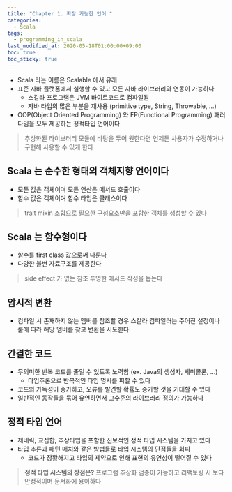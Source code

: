 ```yaml
---
title: "Chapter 1. 확장 가능한 언어 "
categories:
  - Scala
tags:
  - programming_in_scala
last_modified_at: 2020-05-18T01:00:00+09:00
toc: true
toc_sticky: true
---
```

* Scala 라는 이름은 Scalable 에서 유래
* 표준 자바 플랫폼에서 실행할 수 있고 모든 자바 라이브러리와 연동이 가능하다
	* 스칼라 프로그램은 JVM 바이트코드로 컴파일됨
	* 자바 타입의 많은 부분을 재사용 (primitive type, String, Throwable, ...)
* OOP(Object Oriented Programming) 와 FP(Functional Programming) 패러다임을 모두 제공하는 정적타입 언어이다

> 추상화된 라이브러리 모듈에 바탕을 두어 원한다면 언제든 사용자가 수정하거나 구현해 사용할 수 있게 한다

## Scala 는 순수한 형태의 객체지향 언어이다
* 모든 값은 객체이며 모든 연산은 메서드 호출이다
* 함수 값은 객체이며 함수 타입은 클래스이다

> trait mixin 조합으로 필요한 구성요소만을 포함한 객체를 생성할 수 있다

## Scala 는 함수형이다
* 함수를 first class 값으로써 다룬다
* 다양한 불변 자료구조를 제공한다

> side effect 가 없는 참조 투명한 메서드 작성을 돕는다

## 암시적 변환
* 컴파일 시 존재하지 않는 멤버를 참조할 경우 스칼라 컴파일러는 주어진 설정이나 룰에 따라 해당 멤버를 찾고 변환을 시도한다

## 간결한 코드
* 무의미한 반복 코드를 줄일 수 있도록 노력함 (ex. Java의 생성자, 세미콜론, ...)
	* 타입추론으로 반복적인 타입 명시를 피할 수 있다
* 코드의 가독성이 증가하고, 오류를 발견할 확률도 증가할 것을 기대할 수 있다
* 일반적인 동작들을 묶어 유연하면서 고수준의 라이브러리 정의가 가능하다

## 정적 타입 언어
* 제네릭, 교집합, 추상타입을 포함한 진보적인 정적 타입 시스템을 가지고 있다
* 타입 추론과 패턴 매치와 같은 방법들로 타입 시스템의 단점들을 회피
	* 코드가 장황해지고 타입의 제약으로 인해 표현의 유연성이 떨어질 수 있다

> **정적 타입 시스템의 장점은?**
> 프로그램 추상화 검증이 가능하고 리팩토링 시 보다 안정적이며 문서화에 용이하다



